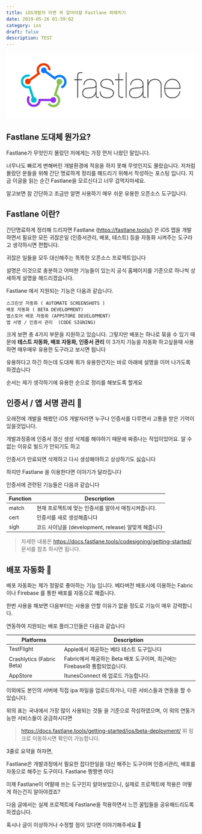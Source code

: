 ```yaml
---
title: iOS개발자 라면 꼭 알아야할 Fastlane 파헤치기
date: 2019-05-26 01:59:02
category: ios
draft: false
description: TEST
---
```


<img src="../../assets/2019-05-26/fastlane.png">

## Fastlane 도대체 뭔가요? 
Fastlane가 무엇인지 몰랐던 저에게는 가장 먼저 나왔던 말입니다.

너무나도 빠르게 변해버린 개발환경에 적응을 하지 못해 무엇인지도 몰랐습니다.
저처럼 몰랐던 분들을 위해 간단 명료하게 정리를 해드리기 위해서 작성하는 포스팅 입니다.
지금 이글을 읽는 순간 Fastlane을 모르신다고 너무 겁먹지마세요.

알고보면 참 간단하고 조금만 알면 사용하기 매우 쉬운 유용한 오픈소스 도구입니다.

 

## Fastlane 이란?
간단명료하게 정리해 드리자면 Fastlane (https://fastlane.tools/) 은  iOS 앱을 개발하면서 필요한 모든 귀찮은일 (인증서관리, 배포, 테스트) 등을 자동화 시켜주는 도구라고 생각하시면 편합니다. 

귀찮은 일들을 모두 대신해주는 똑똑한 오픈소스 프로젝트입니다 

설명은 이것으로 충분하고 어떠한 기능들이 있는지 공식 홈페이지를 기준으로 하나씩 상세하게 설명을 해드리겠습니다. 

 

 

Fastlane 에서 지원되는 기능은 다음과 같습니다. 
```text
스크린샷 자동화 ( AUTOMATE SCREENSHOTS )
배포 자동화 ( BETA DEVELOPMENT) 
앱스토어 배포 자동화 (APPSTORE DEVELOPMENT)
앱 서명 / 인증서 관리  (CODE SIGNING)
```

크게 보면 총 4가지 부문을 지원하고 있습니다. 그렇지만 배포는 하나로 묶을 수 있기 때문에 
**테스트 자동화, 배포 자동화, 인증서 관리** 이 3가지 기능을 자동화 하고싶을때 사용하면 매우매우 유용한 도구라고 보시면 됩니다 

유용하다고 하긴 하는데 도대체 뭐가 유용한건지는 바로 아래에 설명을 이어 나가도록 하겠습니다 

순서는 제가 생각하기에 유용한 순으로 정리를 해보도록 할게요 

 

## 인증서 / 앱 서명 관리 🔐 
오래전에 개발을 해봤던 iOS 개발자라면 누구나 인증서를 다루면서 고통을 받은 기억이 있을것입니다. 

개발과정중에 인증서 갱신 생성 삭제를 해야하기 때문에 짜증나는 작업이었어요.  알 수 없는 이유로 빌드가 안되기도 하고 

인증서가 만료되면 삭제하고 다시 생성해야하고 상상하기도 싫습니다 

 

하지만  Fastlane 을 이용한다면 이야기가 달라집니다 

인증서에 관련된 기능들은 다음과 같습니다 


| Function | Description                             |
| -------- | --------------------------------------- |
| match    | 현재 프로젝트에 맞는 인증서를 알아서 매칭시켜줍니다.           |
| cert     | 인증서를 새로 생성해줍니다                          |
| sigh     | 코드 사이닝을 (development, release) 알맞게 해줍니다 |
 

>자세한 내용은 https://docs.fastlane.tools/codesigning/getting-started/ 문서를 참조 하시면 됩니다. 


## 배포 자동화 🚀  
배포 자동화는 제가 정말로 좋아하는 기능 입니다.  베타버전 배포시에 이용하는 Fabric 이나 Firebase 를 통한 배포를 자동으로 해줍니다. 

한번 사용을 해보면 다음부터는 사용을 안할 이유가 없을 정도로 기능이 매우 강력합니다. 

연동하여 지원되는 배포 플러그인들은 다음과 같습니다 

 

| Platforms                 | Description                                         |
| ------------------------- | --------------------------------------------------- |
| TestFlight                | Apple에서 제공하는 베타 테스트 도구입니다                           |
| Crashlytics (Fabric Beta) | Fabric에서 제공하는 Beta 배포 도구이며, 최근에는 Firebase와 통합되었습니다. |
| AppStore                  | ItunesConnect 에 업로드 가능합니다.                          |

이외에도 본인의 서버에 직접 ipa 파일을 업로드하거나, 다른 서비스들과 연동을 할 수 있습니다. 

위의 표는 국내에서 가장 많이 사용되는 것들 을 기준으로 작성하였으며, 이 외의 연동가능한 서비스들이 궁금하시다면 

>https://docs.fastlane.tools/getting-started/ios/beta-deployment/ 위 링크로 이동하시면 확인이 가능합니다. 


3줄로 요약을 하자면, 

Fastlane은 개발과정에서 필요한 잡다한일을 대신 해주는 도구이며 
인증서관리, 배포를 자동으로 해주는 도구이다.
Fastlane 짱짱맨 이다

이제 Fastlane이 어떨때 쓰는 도구인지 알아보았으니, 실제로 프로젝트에 적용은 어떻게 하는건지 알아야겠죠? 

다음 글에서는 실제 프로젝트에 Fastlane을 적용하면서 느낀 꿀팁들을 공유해드리도록 하겠습니다. 

혹시나 글이 이상하거나 수정할 점이 있다면 이야기해주세요 🤔

